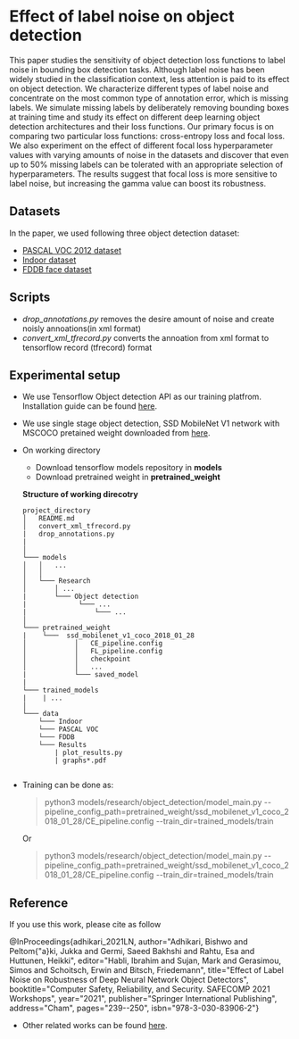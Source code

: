 # Effect of label noise on object detection

This paper studies the sensitivity of object detection loss functions to label noise in bounding box detection tasks.
Although label noise has been widely studied in the classification context, less attention is paid to its effect on object detection. 
We characterize different types of label noise and concentrate on the most common type of annotation error, which is missing labels. We simulate missing labels by deliberately removing bounding boxes at training time and study its effect on different deep learning object detection architectures and their loss functions. Our primary focus is on comparing two particular loss functions: cross-entropy loss and focal loss. We also experiment on the effect of different focal loss hyperparameter values with varying amounts of noise in the datasets and discover that even up to 50% missing labels can be tolerated with an appropriate selection of hyperparameters. The results suggest that focal loss is more sensitive to label noise, but increasing the gamma value can boost its robustness.

## Datasets

In the paper, we used following three object detection dataset:
 * [PASCAL VOC 2012 dataset](http://host.robots.ox.ac.uk/pascal/VOC/voc2012/)
 * [Indoor dataset](https://zenodo.org/record/2654485)
 * [FDDB face dataset](http://vis-www.cs.umass.edu/fddb/)


## Scripts
- *drop_annotations.py* removes the desire amount of noise and create noisly annoations(in xml format)
- *convert_xml_tfrecord.py*  converts the annoation from xml format to tensorflow record (tfrecord) format


## Experimental setup

- We use Tensorflow Object detection API as our training platfrom. Installation guide can be found [here](https://tensorflow-object-detection-api-tutorial.readthedocs.io/en/tensorflow-1.14/install.html).
- We use single stage object detection, SSD MobileNet V1 network with MSCOCO pretained weight downloaded from [here](https://github.com/tensorflow/models/blob/master/research/object_detection/g3doc/tf1_detection_zoo.md).
 
  
- On working directory 
  -   Download tensorflow models repository in **models**
  -   Download pretrained weight in **pretrained_weight**  


   **Structure of working direcotry**

    ```
    project_directory
    │   README.md
    │   convert_xml_tfrecord.py 
    |   drop_annotations.py
    |   
    │
    └─── models
    │   │   ...
    │   │
    │   └─── Research
    │       │ ...
    |       └─── Object detection
    |             └─── ...
    |                 └─── ...
    │   
    └─── pretrained_weight
    |    └───  ssd_mobilenet_v1_coco_2018_01_28
    │            │   CE_pipeline.config
    │            │   FL_pipeline.config
    │            │   checkpoint
    │            │   ...
    |            └─── saved_model
    |
    └─── trained_models
    |    | ...
    │   
    └─── data
        └─── Indoor
        └─── PASCAL VOC
        └─── FDDB
        └─── Results
            | plot_results.py
            | graphs*.pdf


    ```


- Training can be done as:

    >python3 models/research/object_detection/model_main.py  --pipeline_config_path=pretrained_weight/ssd_mobilenet_v1_coco_2018_01_28/CE_pipeline.config  --train_dir=trained_models/train

    Or 

    >python3 models/research/object_detection/model_main.py --pipeline_config_path=pretrained_weight/ssd_mobilenet_v1_coco_2018_01_28/CE_pipeline.config --train_dir=trained_models/train



## Reference

If you use this work, please cite as follow

   @InProceedings{adhikari_2021LN,
   author="Adhikari, Bishwo and Peltom{\"a}ki, Jukka and Germi, Saeed Bakhshi and Rahtu, Esa and Huttunen, Heikki",
   editor="Habli, Ibrahim and Sujan, Mark and Gerasimou, Simos and Schoitsch, Erwin and Bitsch, Friedemann",
   title="Effect of Label Noise on Robustness of Deep Neural Network Object Detectors",
   booktitle="Computer Safety, Reliability, and Security. SAFECOMP 2021 Workshops",
   year="2021",
   publisher="Springer International Publishing",
   address="Cham",
   pages="239--250",
   isbn="978-3-030-83906-2"}

    


* Other related works can be found [here](https://github.com/subeeshvasu/Awesome-Learning-with-Label-Noise). 
